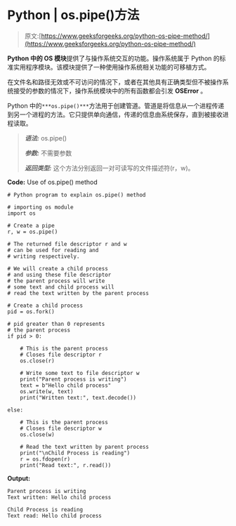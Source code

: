 # Python | os.pipe()方法

> 原文:[https://www.geeksforgeeks.org/python-os-pipe-method/](https://www.geeksforgeeks.org/python-os-pipe-method/)

**Python 中的 OS 模块**提供了与操作系统交互的功能。操作系统属于 Python 的标准实用程序模块。该模块提供了一种使用操作系统相关功能的可移植方式。

在文件名和路径无效或不可访问的情况下，或者在其他具有正确类型但不被操作系统接受的参数的情况下，操作系统模块中的所有函数都会引发 **OSError** 。

Python 中的`***os.pipe()***`方法用于创建管道。管道是将信息从一个进程传递到另一个进程的方法。它只提供单向通信，传递的信息由系统保存，直到被接收进程读取。

> ***语法:*** os.pipe()
> 
> ***参数:*** 不需要参数
> 
> ***返回类型:*** 这个方法分别返回一对可读写的文件描述符(r，w)。

**Code:** Use of os.pipe() method

```
# Python program to explain os.pipe() method 

# importing os module 
import os

# Create a pipe
r, w = os.pipe()

# The returned file descriptor r and w
# can be used for reading and
# writing respectively.

# We will create a child process
# and using these file descriptor
# the parent process will write 
# some text and child process will
# read the text written by the parent process

# Create a child process
pid = os.fork()

# pid greater than 0 represents
# the parent process
if pid > 0:

    # This is the parent process 
    # Closes file descriptor r
    os.close(r)

    # Write some text to file descriptor w 
    print("Parent process is writing")
    text = b"Hello child process"
    os.write(w, text)
    print("Written text:", text.decode())

else:

    # This is the parent process 
    # Closes file descriptor w
    os.close(w)

    # Read the text written by parent process
    print("\nChild Process is reading")
    r = os.fdopen(r)
    print("Read text:", r.read())
```

**Output:**

```
Parent process is writing
Text written: Hello child process

Child Process is reading
Text read: Hello child process

```